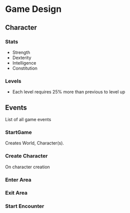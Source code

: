 # Game Design

## Character

### Stats

- Strength
- Dexterity
- Intelligence
- Constitution

### Levels

- Each level requires 25% more than previous to level up


## Events

List of all game events

### StartGame

Creates World, Character(s).

### Create Character

On character creation


### Enter Area

### Exit Area

### Start Encounter
